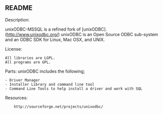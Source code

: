 
README
---------------------------------------------------------------

Description:

unixODBC-MSSQL is a refined fork of [unixODBC]. (http://www.unixodbc.org/)
	unixODBC is an Open Source ODBC sub-system and an ODBC SDK
	for Linux, Mac OSX, and UNIX. 
	
License:
	
	All libraries are LGPL.
	All programs are GPL.

Parts:
	unixODBC includes the following;
	
	- Driver Manager
	- Installer Library and command line tool
	- Command Line Tools to help install a driver and work with SQL
	
Resources:

        http://sourceforge.net/projects/unixodbc/
